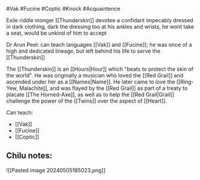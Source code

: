 #Vak #Fucine #Coptic #Knock #Acquaintence 

Exile riddle monger [[Thunderskin]] devotee a confidant impecably dressed in dark clothing, dark the dressing too at his ankles and wrists, he wont take a seat, would be unkind of him to accept

Dr Arun Peel: can teach languages [[Vak]] and [[Fucine]]; he was once of a high and dedicated lineage, but left behind his life to serve the [[Thunderskin]]

The [[Thunderskin]] is an [[Hours|Hour]] which "beats to protect the skin of the world". He was originally a musician who loved the [[Red Grail]] and ascended under her as a [[Names|Name]]. He later came to love the [[Ring-Yew, Malachite]], and was flayed by the [[Red Grail]] as part of a treaty to placate [[The Horned-Axe]], as well as to help the [[Red Grail|Grail]] challenge the power of the [[Twins]] over the aspect of [[Heart]].

Can teach:
- [[Vak]]
- [[Fucine]]
- [[Coptic]]

Chilu notes:
- 

![[Pasted image 20240505185023.png]]